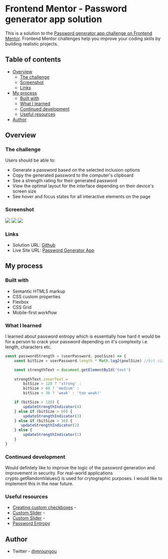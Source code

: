 # Frontend Mentor - Password generator app solution

This is a solution to the [Password generator app challenge on Frontend Mentor](https://www.frontendmentor.io/challenges/password-generator-app-Mr8CLycqjh). Frontend Mentor challenges help you improve your coding skills by building realistic projects. 

## Table of contents

- [Overview](#overview)
  - [The challenge](#the-challenge)
  - [Screenshot](#screenshot)
  - [Links](#links)
- [My process](#my-process)
  - [Built with](#built-with)
  - [What I learned](#what-i-learned)
  - [Continued development](#continued-development)
  - [Useful resources](#useful-resources)
- [Author](#author)

## Overview

### The challenge

Users should be able to:

- Generate a password based on the selected inclusion options
- Copy the generated password to the computer's clipboard
- See a strength rating for their generated password
- View the optimal layout for the interface depending on their device's screen size
- See hover and focus states for all interactive elements on the page

### Screenshot

![](./tablet.png)
![](./mobile.png)
![](./desktop.png)

### Links

- Solution URL: [Github](https://github.com/mroungou/password-generator-app)
- Live Site URL: [Password Generator App](https://mroungou.github.io/password-generator-app/)

## My process

### Built with

- Semantic HTML5 markup
- CSS custom properties
- Flexbox
- CSS Grid
- Mobile-first workflow

### What I learned

I learned about password entropy which is essentially how hard it would be for a person to crack your password depending on it's complexity i.e. length, characters etc.


```js
const passwordStrength = (userPassword, poolSize) => {
    const bitSize = userPassword.length * Math.log2(poolSize) //bit size calcs

    const strengthText = document.getElementById('text')
    
    strengthText.innerText = 
        bitSize > 120 ? 'strong' :
        bitSize > 60 ? 'medium' :
        bitSize > 36 ? 'weak' : 'too weak!'

    if (bitSize > 120) {
        updateStrengthIndicator(4)
    } else if (bitSize > 60) {
        updateStrengthIndicator(3)
    } else if (bitSize > 36) {
       updateStrengthIndicator(2)
    } else {
        updateStrengthIndicator(1)
    }
}
```

### Continued development

Would defintely like to improve the logic of the password generation and improvement in security. For real-world applications crypto.getRandomValues() is used for crytographic purposes. I would like to implement this in the near future.

### Useful resources

- [Creating custom checkboxes](https://moderncss.dev/pure-css-custom-checkbox-style/) - 
- [Custom Slider](https://www.w3schools.com/howto/howto_js_rangeslider.asp) -
- [Custom Slider](https://blog.logrocket.com/creating-custom-css-range-slider-javascript-upgrades/) - 
- [Password Entropy](https://www.omnicalculator.com/other/password-entropy)

## Author

- Twitter - [@mroungou](https://x.com/mroungou)

